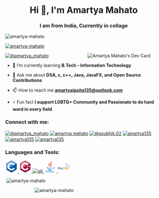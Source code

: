 <h1 align="center">Hi 👋, I'm Amartya Mahato</h1>
<h3 align="center">I am from India, Currently in collage</h3>
<p align="left"> <img src="https://komarev.com/ghpvc/?username=amartya-mahato&label=Profile%20views&color=0e75b6&style=flat" alt="amartya-mahato" /> </p>

<p align="left"> <a href="https://github.com/ryo-ma/github-profile-trophy"><img src="https://github-profile-trophy.vercel.app/?username=amartya-mahato&theme=monokai" alt="amartya-mahato" /></a> </p>
<a href="https://app.daily.dev/amartya"><img align="right" src="https://api.daily.dev/devcards/4b988e16e5084e8d979038e824ccfc31.png?r=o7q" width="240" alt="Amartya Mahato's Dev Card"/></a>
<p align="left"> <a href="https://twitter.com/@amartya_mahato" target="blank"><img src="https://img.shields.io/twitter/follow/@amartya_mahato?logo=twitter&style=for-the-badge" alt="@amartya_mahato" /></a> </p>

- 🌱 I’m currently learning **B.Tech - Information Technology**

- 💬 Ask me about **DSA, c, c++, Java, JavaFX, and Open Source Contributions**

- 📫 How to reach me **amartyaipsita135@outlook.com**

- ⚡ Fun fact **I support LGBTQ+ Community and Passionate to do hard word in every field**

<h3 align="left">Connect with me:</h3>
<p align="left">
<a href="https://twitter.com/@amartya_mahato" target="blank"><img align="center" src="https://raw.githubusercontent.com/rahuldkjain/github-profile-readme-generator/master/src/images/icons/Social/twitter.svg" alt="@amartya_mahato" height="30" width="40" /></a>
<a href="https://linkedin.com/in/amartya mahato" target="blank"><img align="center" src="https://raw.githubusercontent.com/rahuldkjain/github-profile-readme-generator/master/src/images/icons/Social/linked-in-alt.svg" alt="amartya mahato" height="30" width="40" /></a>
<a href="https://instagram.com/@soubhik.02" target="blank"><img align="center" src="https://raw.githubusercontent.com/rahuldkjain/github-profile-readme-generator/master/src/images/icons/Social/instagram.svg" alt="@soubhik.02" height="30" width="40" /></a>
<a href="https://www.codechef.com/users/amartya135" target="blank"><img align="center" src="https://cdn.jsdelivr.net/npm/simple-icons@3.1.0/icons/codechef.svg" alt="amartya135" height="30" width="40" /></a>
<a href="https://codeforces.com/profile/amartya135" target="blank"><img align="center" src="https://raw.githubusercontent.com/rahuldkjain/github-profile-readme-generator/master/src/images/icons/Social/codeforces.svg" alt="amartya135" height="30" width="40" /></a>
<a href="https://www.leetcode.com/amartya135" target="blank"><img align="center" src="https://raw.githubusercontent.com/rahuldkjain/github-profile-readme-generator/master/src/images/icons/Social/leet-code.svg" alt="amartya135" height="30" width="40" /></a>
</p>

<h3 align="left">Languages and Tools:</h3>
<p align="left"> <a href="https://www.cprogramming.com/" target="_blank" rel="noreferrer"> <img src="https://raw.githubusercontent.com/devicons/devicon/master/icons/c/c-original.svg" alt="c" width="40" height="40"/> </a> <a href="https://www.w3schools.com/cpp/" target="_blank" rel="noreferrer"> <img src="https://raw.githubusercontent.com/devicons/devicon/master/icons/cplusplus/cplusplus-original.svg" alt="cplusplus" width="40" height="40"/> </a> <a href="https://git-scm.com/" target="_blank" rel="noreferrer"> <img src="https://www.vectorlogo.zone/logos/git-scm/git-scm-icon.svg" alt="git" width="40" height="40"/> </a> <a href="https://www.java.com" target="_blank" rel="noreferrer"> <img src="https://raw.githubusercontent.com/devicons/devicon/master/icons/java/java-original.svg" alt="java" width="40" height="40"/> </a> <a href="https://www.mysql.com/" target="_blank" rel="noreferrer"> <img src="https://raw.githubusercontent.com/devicons/devicon/master/icons/mysql/mysql-original-wordmark.svg" alt="mysql" width="40" height="40"/> </a> </p>

<p>&nbsp;<img align="centre" src="https://github-readme-stats.vercel.app/api?username=amartya-mahato&show_icons=true&locale=en&theme=monokai" alt="amartya-mahato"  width="410" /></p>
<p><img align="right" src="https://github-readme-streak-stats.herokuapp.com/?user=amartya-mahato&theme=monokai" alt="amartya-mahato"  width="410" /></p>

